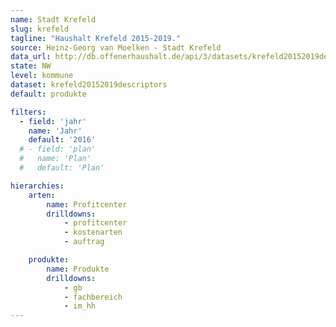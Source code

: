 ```yaml
---
name: Stadt Krefeld
slug: krefeld
tagline: "Haushalt Krefeld 2015-2019."
source: Heinz-Georg van Moelken - Stadt Krefeld
data_url: http://db.offenerhaushalt.de/api/3/datasets/krefeld20152019descriptors/serve/2016-11-18-krefeld-plan-mit-beschreibung-2016-11-18-krefeld-plan-mit-bes.csv
state: NW
level: kommune
dataset: krefeld20152019descriptors
default: produkte

filters:
  - field: 'jahr'
    name: 'Jahr'
    default: '2016'
  # - field: 'plan'
  #   name: 'Plan'
  #   default: 'Plan'

hierarchies:
    arten:
        name: Profitcenter
        drilldowns:
            - profitcenter
            - kostenarten
            - auftrag

    produkte:
        name: Produkte
        drilldowns:
            - gb
            - fachbereich
            - im_hh
---
```


